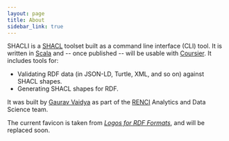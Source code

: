 ```yaml
---
layout: page
title: About
sidebar_link: true
---
```


SHACLI is a [SHACL](https://www.w3.org/TR/shacl/) toolset built as a
command line interface (CLI) tool. It is written in [Scala](https://www.scala-lang.org/)
and -- once published -- will be usable with [Coursier](https://get-coursier.io/).
It includes tools for:
 * Validating RDF data (in JSON-LD, Turtle, XML, and so on) against SHACL shapes.
 * Generating SHACL shapes for RDF.


It was built by [Gaurav Vaidya](https://www.ggvaidya.com) as part of the
[RENCI](https://www.renci.org/) Analytics and Data Science team.

The current favicon is taken from
[*Logos for RDF Formats*](http://cygri.github.io/rdf-logos/), and
will be replaced soon.
